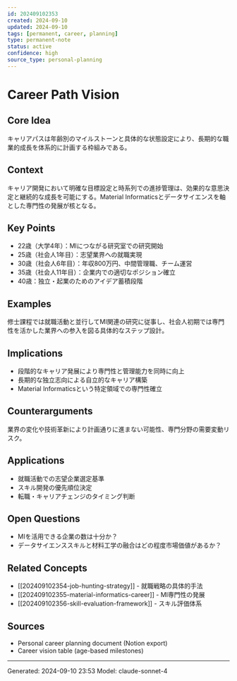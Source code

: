 ```yaml
---
id: 202409102353
created: 2024-09-10
updated: 2024-09-10
tags: [permanent, career, planning]
type: permanent-note
status: active
confidence: high
source_type: personal-planning
---
```


# Career Path Vision

## Core Idea
キャリアパスは年齢別のマイルストーンと具体的な状態設定により、長期的な職業的成長を体系的に計画する枠組みである。

## Context
キャリア開発において明確な目標設定と時系列での進捗管理は、効果的な意思決定と継続的な成長を可能にする。Material Informaticsとデータサイエンスを軸とした専門性の発展が核となる。

## Key Points
- 22歳（大学4年）：MIにつながる研究室での研究開始
- 25歳（社会人1年目）：志望業界への就職実現
- 30歳（社会人6年目）：年収800万円、中間管理職、チーム運営
- 35歳（社会人11年目）：企業内での適切なポジション確立
- 40歳：独立・起業のためのアイデア蓄積段階

## Examples
修士課程では就職活動と並行してMI関連の研究に従事し、社会人初期では専門性を活かした業界への参入を図る具体的なステップ設計。

## Implications
- 段階的なキャリア発展により専門性と管理能力を同時に向上
- 長期的な独立志向による自立的なキャリア構築
- Material Informaticsという特定領域での専門性確立

## Counterarguments
業界の変化や技術革新により計画通りに進まない可能性、専門分野の需要変動リスク。

## Applications
- 就職活動での志望企業選定基準
- スキル開発の優先順位決定
- 転職・キャリアチェンジのタイミング判断

## Open Questions
- MIを活用できる企業の数は十分か？
- データサイエンススキルと材料工学の融合はどの程度市場価値があるか？

## Related Concepts
- [[202409102354-job-hunting-strategy]] - 就職戦略の具体的手法
- [[202409102355-material-informatics-career]] - MI専門性の発展
- [[202409102356-skill-evaluation-framework]] - スキル評価体系

## Sources
- Personal career planning document (Notion export)
- Career vision table (age-based milestones)

---
Generated: 2024-09-10 23:53
Model: claude-sonnet-4